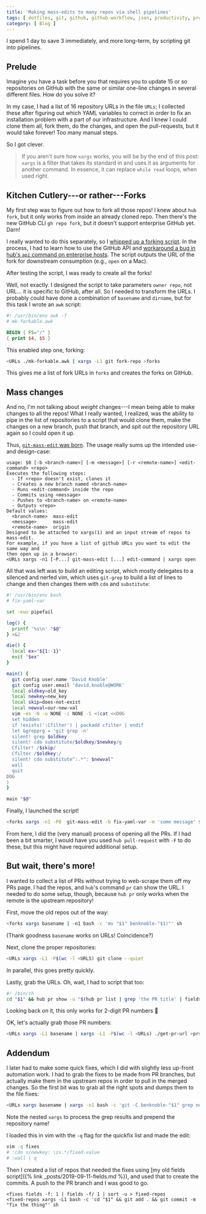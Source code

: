 ```yaml
---
title: 'Making mass-edits to many repos via shell pipelines'
tags: [ dotfiles, git, github, github-workflow, json, productivity, project-management, shell, ]
category: [ Blog ]
---
```


I spend 1 day to save 3 immediately, and more long-term, by scripting git into
pipelines.

## Prelude

Imagine you have a task before you that requires you to update 15 or so
repositories on GitHub with the same or similar one-line changes in several
different files. How do you solve it?

In my case, I had a list of 16 repository URLs in the file `URLs`; I collected
these after figuring out which YAML variables to correct in order to fix an
installation problem with a part of our infrastructure. And I knew I could clone
them all, fork them, do the changes, and open the pull-requests, but it would
take forever! Too many manual steps.

So I got clever.

> If you aren't sure how `xargs` works, you will be by the end of this post:
> `xargs` is a filter that takes its standard in and uses it as arguments for
> another command. In essence, it can replace `while read` loops, when used
> right.

## Kitchen Cutlery---or rather---Forks

My first step was to figure out how to fork all those repos! I knew about `hub
fork`, but it only works from inside an already cloned repo. Then there's the
new GitHub CLI `gh repo fork`, but it doesn't support enterprise GitHub yet.
Darn!

I really wanted to do this separately, so I [whipped up a forking
script](https://github.com/benknoble/Dotfiles/blob/master/links/bin/git-fork-repo).
In the process, I had to learn how to use the GitHub API and [workaround a bug
in hub's `api` command on enterprise
hosts](https://github.com/github/hub/issues/2576). The script outputs the URL of
the fork for downstream consumption (e.g., `open` on a Mac).

After testing the script, I was ready to create all the forks!

Well, not exactly. I designed the script to take parameters `owner repo`, not
URL… it is specific to GitHub, after all. So I needed to transform the URLs. I
probably could have done a combination of `basename` and `dirname`, but for this
task I wrote an `awk` script:

```awk
#! /usr/bin/env awk -f
# mk-forkable.awk

BEGIN { FS="/" }
{ print $4, $5 }
```

This enabled step one, forking:

```bash
<URLs ./mk-forkable.awk | xargs -L1 git fork-repo >forks
```

This gives me a list of fork URLs in `forks` and creates the forks on GitHub.

## Mass changes

And no, I'm not talking about *weight* changes---I mean being able to make
changes to all the repos! What I really wanted, I realized, was the ability to
pipe in the list of repositories to a script that would clone them, make the
changes on a new branch, push that branch, and spit out the repository URL again
so I could open it up.

Thus, [`git-mass-edit` was
born](https://github.com/benknoble/Dotfiles/blob/master/links/bin/git-mass-edit).
The usage really sums up the intended use- and design-case:

```
usage: $0 [-b <branch-name>] [-m <message>] [-r <remote-name>] <edit-command> <repo>
Executes the following steps:
  - If <repo> doesn't exist, clones it
  - Creates a new branch named <branch-name>
  - Runs <edit-command> inside the repo
  - Commits using <message>
  - Pushes to <branch-name> on <remote-name>
  - Outputs <repo>
Default values:
  <branch-name>  mass-edit
  <message>      mass-edit
  <remote-name>  origin
Designed to be attached to xargs(1) and an input stream of repos to mass-edit.
For example, if you have a list of github URLs you want to edit the same way and
then open up in a browser:
<URLs xargs -n1 [-P...] git-mass-edit [...] edit-command | xargs open
```

All that was left was to build an editing script, which mostly delegates to a
silenced and nerfed vim, which uses `git-grep` to build a list of lines to
change and then changes them with `cdo` and `substitute`:

```bash
#! /usr/bin/env bash
# fix-yaml-var

set -euo pipefail

log() {
  printf '%s\n' "$@"
} >&2

die() {
  local ex="${1:-1}"
  exit "$ex"
}

main() {
  git config user.name 'David Knoble'
  git config user.email 'david.knoble@WORK'
  local oldkey=old_key
  local newkey=new_key
  local skip=does-not-exist
  local newval=our-new-val
  vim -es -N -u NONE -i NONE -S <(cat <<DOG
  set hidden
  if !exists(':Cfilter') | packadd cfilter | endif
  let &grepprg = 'git grep -n'
  silent! grep $oldkey
  silent! cdo substitute/$oldkey/$newkey/g
  Cfilter! /$skip/
  Cfilter /$oldkey:/
  silent! cdo substitute^:.*^: $newval^
  wall
  quit
DOG
)
}

main "$@"
```

Finally, I launched the script!

```bash
<forks xargs -n1 -P8  git-mass-edit -b fix-yaml-var -m 'some message' $(realpath ./fix-yaml-var) | xargs -L1  open
```

From here, I did the (very manual) process of opening all the PRs. If I had
been a bit smarter, I would have you used `hub pull-request` with `-F` to do
these, but this might have required additional setup.

## But wait, there's more!

I wanted to collect a list of PRs without trying to web-scrape them off my PRs
page. I had the repos, and `hub`'s command `pr` can show the URL. I needed to
do some setup, though, because `hub pr` only works when the remote is the
upstream repository!

First, move the old repos out of the way:

```bash
<forks xargs basename | -n1 bash -c 'mv "$1" benknoble-"$1)"' sh
```

(Thank goodness `basename` works on URLs! Coincidence?)

Next, clone the proper repositories:

```bash
<URLs xargs -L1 -P$(wc -l <URLS) git clone --quiet
```

In parallel, this goes pretty quickly.

Lastly, grab the URLs. Oh, wait, I had to script that too:

```bash
#! /bin/sh
cd "$1" && hub pr show -u "$(hub pr list | grep 'the PR title' | fields 1 | cut -c2-3)"
```

Looking back on it, this only works for 2-digit PR numbers :thinking:

OK, let's actually grab those PR numbers:

```bash
<URLs xargs -L1 basename | xargs -L1 -P$(wc -l <URLs) ./get-pr-url >prs
```

## Addendum

I later had to make some quick fixes, which I did with slightly less up-front
automation work. I had to grab the fixes to be made from PR branches, but
actually make them in the upstream repos in order to pull in the merged changes.
So the first bit was to grab all the right spots and dumps them to the file
fixes:

```bash
<URLs xargs basename | xargs -n1 bash -c 'git -C benknoble-"$1" grep newkey | xargs -L1 echo "$1/"' sh | grep -w cde | sed 's/ //' >fixes
```

Note the nested `xargs` to process the grep results and prepend the repository
name!

I loaded this in vim with the `-q` flag for the quickfix list and made the edit:

```bash
vim -q fixes
# :cdo s/newkey: \zs.*/fixed-value
# :wall | q
```

Then I created a list of repos that needed the fixes using [my old fields
script]({% link _posts/2019-09-11-fields.md %}), and used that to create the
commits. A push to the PR branch and I was good to go.

```
<fixes fields -f: 1 | fields -f/ 1 | sort -u > fixed-repos
<fixed-repos xargs -L1 bash -c 'cd "$1" && git add . && git commit -m "fix the thing"' sh
```
